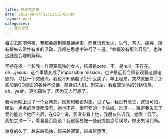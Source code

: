 ```yaml
---
title: 碎碎念之恨
date: 2011-09-04T12:11:51+00:00
layout: post
categories:
  - 我的世界
---
```

每次去网吧包夜，我都会感到羡慕嫉妒恨。而且很想发火，生气，骂人，痛哭。所有跟失去常性有关的活动，我都在思想中进行了一遍。“幸福没有那么容易”，也许这就是合理的解释。

坚持在找一个和我一样寂寞孤独的女人，结果是zero，不，是null，不存在。oh….jesus，这个事情变成了impossible mission，也许最近我会重新观看这部电影的，寻找一个突破点。我也不知道脑子犯什么病了，早上起来，突然就删除了那些加到QQ里面的各种不说话，隐身的人们。删完后，看着空荡荡的分组信息，oh，yeah，更加孤独了。因为无人可想了。

我今天晚上见了一个女网友，她想和我谈对象，见了后，我没有感觉，这很可怕，哪怕一点点的荡漾都没有，她也不差，很可爱的一个姑娘。难道。。。难道我失去了爱的能力？她回去后，在QQ上说，我没有看上她，我朋友告诉我，她看上我了。我想尝试一下，看看是否能谈？我很容易被一些前提信息给误导，做出失误判断。

单身的久了，越来越孤独，越来越寂寞，越来越堕落。
